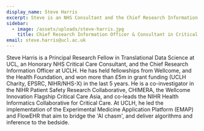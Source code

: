 ```yaml
---
display_name: Steve Harris
excerpt: Steve is an NHS Consultant and the Chief Research Information Officer at UCLH
sidebar:
  - image: /assets/uploads/steve-harris.jpg
    title: Chief Research Information Officer & Consultant in Critical Care
email: steve.harris@ucl.ac.uk
---
```

Steve Harris is a Principal Research Fellow in Translational Data Science at UCL, an Honorary NHS Critical Care Consultant, and the Chief Research Information Officer at UCLH. He has held fellowships from Wellcome, and the Health Foundation, and won more than £5m in grant funding (UCLH Charity, EPSRC, NIHR/NHS-X) in the last 5 years. He is a co-investigator in the NIHR Patient Safety Research Collaborative, CHIMERA, the Wellcome Innovation Flagship Critical Care Asia, and co-leads the NIHR Health Informatics Collaborative for Critical Care. At UCLH, he led the implementation of the Experimental Medicine Application Platform (EMAP) and FlowEHR that aim to bridge the 'AI chasm', and deliver algorithms and inference to the bedside.
